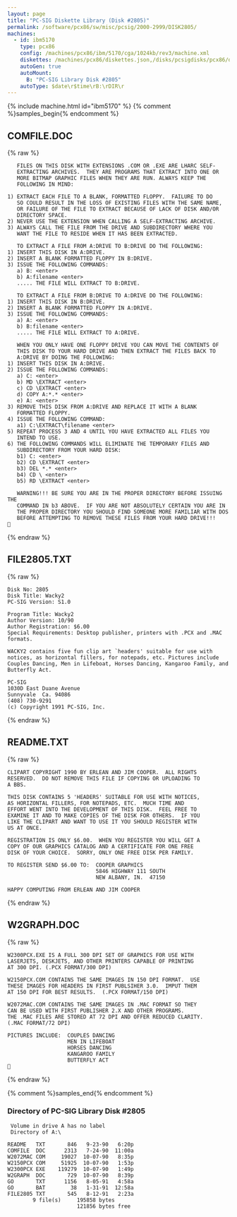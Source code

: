 ```yaml
---
layout: page
title: "PC-SIG Diskette Library (Disk #2805)"
permalink: /software/pcx86/sw/misc/pcsig/2000-2999/DISK2805/
machines:
  - id: ibm5170
    type: pcx86
    config: /machines/pcx86/ibm/5170/cga/1024kb/rev3/machine.xml
    diskettes: /machines/pcx86/diskettes.json,/disks/pcsigdisks/pcx86/diskettes.json
    autoGen: true
    autoMount:
      B: "PC-SIG Library Disk #2805"
    autoType: $date\r$time\rB:\rDIR\r
---
```


{% include machine.html id="ibm5170" %}
{% comment %}samples_begin{% endcomment %}

## COMFILE.DOC

{% raw %}
```
   FILES ON THIS DISK WITH EXTENSIONS .COM OR .EXE ARE LHARC SELF-
   EXTRACTING ARCHIVES.  THEY ARE PROGRAMS THAT EXTRACT INTO ONE OR
   MORE BITMAP GRAPHIC FILES WHEN THEY ARE RUN. ALWAYS KEEP THE 
   FOLLOWING IN MIND:

1) EXTRACT EACH FILE TO A BLANK, FORMATTED FLOPPY.  FAILURE TO DO
   SO COULD RESULT IN THE LOSS OF EXISTING FILES WITH THE SAME NAME,
   OR FAILURE OF THE FILE TO EXTRACT BECAUSE OF LACK OF DISK AND/OR
   DIRECTORY SPACE.
2) NEVER USE THE EXTENSION WHEN CALLING A SELF-EXTRACTING ARCHIVE.
3) ALWAYS CALL THE FILE FROM THE DRIVE AND SUBDIRECTORY WHERE YOU
   WANT THE FILE TO RESIDE WHEN IT HAS BEEN EXTRACTED.

   TO EXTRACT A FILE FROM A:DRIVE TO B:DRIVE DO THE FOLLOWING:
1) INSERT THIS DISK IN A:DRIVE. 
2) INSERT A BLANK FORMATTED FLOPPY IN B:DRIVE. 
3) ISSUE THE FOLLOWING COMMANDS: 
   a) B: <enter>
   b) A:filename <enter> 
   ..... THE FILE WILL EXTRACT TO B:DRIVE.

   TO EXTRACT A FILE FROM B:DRIVE TO A:DRIVE DO THE FOLLOWING:
1) INSERT THIS DISK IN B:DRIVE.
2) INSERT A BLANK FORMATTED FLOPPY IN A:DRIVE. 
3) ISSUE THE FOLLOWING COMMANDS: 
   a) A: <enter>
   b) B:filename <enter> 
   ..... THE FILE WILL EXTRACT TO A:DRIVE.
 
   WHEN YOU ONLY HAVE ONE FLOPPY DRIVE YOU CAN MOVE THE CONTENTS OF
   THIS DISK TO YOUR HARD DRIVE AND THEN EXTRACT THE FILES BACK TO
   A:DRIVE BY DOING THE FOLLOWING:
1) INSERT THIS DISK IN A:DRIVE. 
2) ISSUE THE FOLLOWING COMMANDS:
   a) C: <enter> 
   b) MD \EXTRACT <enter> 
   c) CD \EXTRACT <enter>
   d) COPY A:*.* <enter> 
   e) A: <enter>
3) REMOVE THIS DISK FROM A:DRIVE AND REPLACE IT WITH A BLANK
   FORMATTED FLOPPY.  
4) ISSUE THE FOLLOWING COMMAND:
   a1) C:\EXTRACT\filename <enter>
5) REPEAT PROCESS 3 AND 4 UNTIL YOU HAVE EXTRACTED ALL FILES YOU
   INTEND TO USE.  
6) THE FOLLOWING COMMANDS WILL ELIMINATE THE TEMPORARY FILES AND 
   SUBDIRECTORY FROM YOUR HARD DISK:
   b1) C: <enter> 
   b2) CD \EXTRACT <enter> 
   b3) DEL *.* <enter>
   b4) CD \ <enter> 
   b5) RD \EXTRACT <enter>

   WARNING!!! BE SURE YOU ARE IN THE PROPER DIRECTORY BEFORE ISSUING THE 
   COMMAND IN b3 ABOVE.  IF YOU ARE NOT ABSOLUTELY CERTAIN YOU ARE IN
   THE PROPER DIRECTORY YOU SHOULD FIND SOMEONE MORE FAMILIAR WITH DOS
   BEFORE ATTEMPTING TO REMOVE THESE FILES FROM YOUR HARD DRIVE!!!

```
{% endraw %}

## FILE2805.TXT

{% raw %}
```
Disk No: 2805
Disk Title: Wacky2
PC-SIG Version: S1.0

Program Title: Wacky2
Author Version: 10/90
Author Registration: $6.00
Special Requirements: Desktop publisher, printers with .PCX and .MAC formats.

WACKY2 contains five fun clip art `headers' suitable for use with
notices, as horizontal fillers, for notepads, etc. Pictures include
Couples Dancing, Men in Lifeboat, Horses Dancing, Kangaroo Family, and
Butterfly Act.

PC-SIG
1030D East Duane Avenue
Sunnyvale  Ca. 94086
(408) 730-9291
(c) Copyright 1991 PC-SIG, Inc.
```
{% endraw %}

## README.TXT

{% raw %}
```
CLIPART COPYRIGHT 1990 BY ERLEAN AND JIM COOPER.  ALL RIGHTS
RESERVED.  DO NOT REMOVE THIS FILE IF COPYING OR UPLOADING TO 
A BBS.

THIS DISK CONTAINS 5 'HEADERS' SUITABLE FOR USE WITH NOTICES, 
AS HORIZONTAL FILLERS, FOR NOTEPADS, ETC.  MUCH TIME AND 
EFFORT WENT INTO THE DEVELOPMENT OF THIS DISK.  FEEL FREE TO 
EXAMINE IT AND TO MAKE COPIES OF THE DISK FOR OTHERS.  IF YOU
LIKE THE CLIPART AND WANT TO USE IT YOU SHOULD REGISTER WITH
US AT ONCE.

REGISTRATION IS ONLY $6.00.  WHEN YOU REGISTER YOU WILL GET A
COPY OF OUR GRAPHICS CATALOG AND A CERTIFICATE FOR ONE FREE 
DISK OF YOUR CHOICE.  SORRY, ONLY ONE FREE DISK PER FAMILY.

TO REGISTER SEND $6.00 TO:  COOPER GRAPHICS
                            5846 HIGHWAY 111 SOUTH
                            NEW ALBANY, IN.  47150

HAPPY COMPUTING FROM ERLEAN AND JIM COOPER
```
{% endraw %}

## W2GRAPH.DOC

{% raw %}
```
W2300PCX.EXE IS A FULL 300 DPI SET OF GRAPHICS FOR USE WITH
LASERJETS, DESKJETS, AND OTHER PRINTERS CAPABLE OF PRINTING
AT 300 DPI. (.PCX FORMAT/300 DPI)

W2150PCX.COM CONTAINS THE SAME IMAGES IN 150 DPI FORMAT.  USE
THESE IMAGES FOR HEADERS IN FIRST PUBLSIHER 3.0.  IMPUT THEM
AT 150 DPI FOR BEST RESULTS.  (.PCX FORMAT/150 DPI)

W2072MAC.COM CONTAINS THE SAME IMAGES IN .MAC FORMAT SO THEY
CAN BE USED WITH FIRST PUBLISHER 2.X AND OTHER PROGRAMS. 
THE .MAC FILES ARE STORED AT 72 DPI AND OFFER REDUCED CLARITY.
(.MAC FORMAT/72 DPI)

PICTURES INCLUDE:  COUPLES DANCING   
                   MEN IN LIFEBOAT
                   HORSES DANCING
                   KANGAROO FAMILY
                   BUTTERFLY ACT

```
{% endraw %}

{% comment %}samples_end{% endcomment %}

### Directory of PC-SIG Library Disk #2805

     Volume in drive A has no label
     Directory of A:\

    README   TXT       846   9-23-90   6:20p
    COMFILE  DOC      2313   7-24-90  11:00a
    W2072MAC COM     19027  10-07-90   8:35p
    W2150PCX COM     51925  10-07-90   1:53p
    W2300PCX EXE    119279  10-07-90   1:49p
    W2GRAPH  DOC       729  10-07-90   8:39p
    GO       TXT      1156   8-05-91   4:58a
    GO       BAT        38   1-31-91  12:58a
    FILE2805 TXT       545   8-12-91   2:23a
            9 file(s)     195858 bytes
                          121856 bytes free
